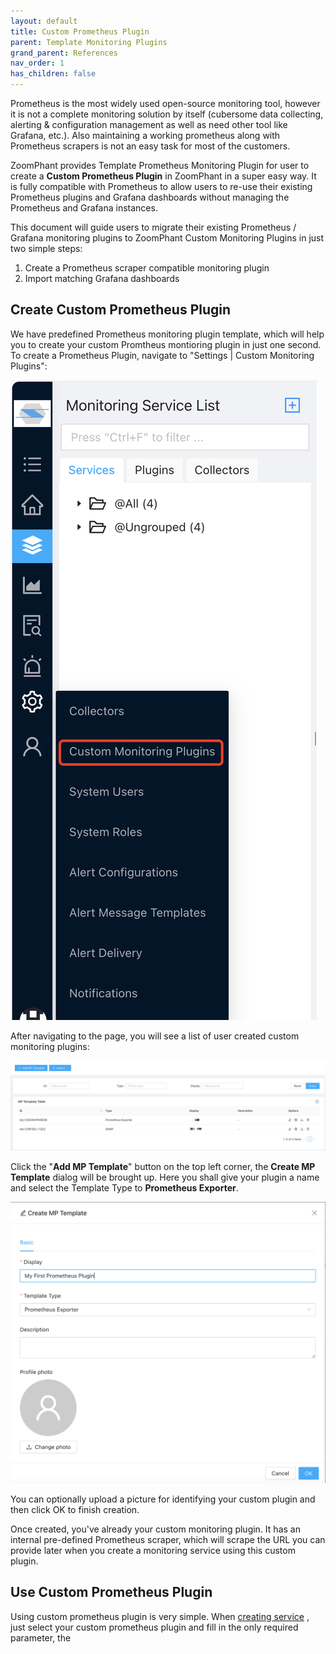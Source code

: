 ```yaml
---
layout: default
title: Custom Prometheus Plugin
parent: Template Monitoring Plugins
grand_parent: References
nav_order: 1
has_children: false
---
```


Prometheus is the most widely used open-source monitoring tool, however it is not a complete monitoring solution by itself (cubersome data collecting, alerting & configuration management as well as need other tool like Grafana, etc.). Also maintaining a working prometheus along with Prometheus scrapers is not an easy task for most of the customers. 

ZoomPhant provides Template Prometheus Monitoring Plugin for user to create a **Custom Prometheus Plugin** in ZoomPhant in a super easy way. It is fully compatible with Prometheus to allow users to re-use their existing Prometheus plugins and Grafana dashboards without managing the Prometheus and Grafana instances. 

This document will guide users to migrate their existing Prometheus / Grafana monitoring plugins to ZoomPhant Custom Monitoring Plugins in just two simple steps:

1. Create a Prometheus scraper compatible monitoring plugin
2. Import matching Grafana dashboards

## Create Custom Prometheus Plugin

We have predefined Prometheus monitoring plugin template, which will help you to create your custom Promtheus montioring plugin in just one second. To create a Prometheus Plugin, navigate to "Settings | Custom Monitoring Plugins":

![image-20240401192527511](./image-20240401192527511.png)

After navigating to the page, you will see a list of user created custom monitoring plugins:

![image-20240401192628993](./image-20240401192628993.png)



Click the "**Add MP Template**" button on the top left corner, the **Create MP Template** dialog will be brought up. Here you shall give your plugin a name and select the Template Type to **Prometheus Exporter**.

![image-20240401192811359](./image-20240401192811359.png)



You can optionally upload a picture for identifying your custom plugin and then click OK to finish creation.

Once created, you've already your custom monitoring plugin. It has an internal pre-defined Prometheus scraper, which will scrape the URL you can provide later when you create a monitoring service using this custom plugin.

## Use Custom Prometheus Plugin

Using custom prometheus plugin is very simple. When  [creating service](../service/) , just select your custom prometheus plugin and fill in the only required parameter, the 
